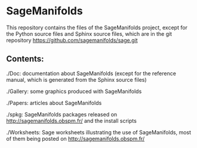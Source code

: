 SageManifolds
=============

This repository contains the files of the SageManifolds project, except for
the Python source files and Sphinx source files, which are in the git repository
https://github.com/sagemanifolds/sage.git

Contents:
--------
./Doc: documentation about SageManifolds (except for the reference manual, which
is generated from the Sphinx source files)

./Gallery: some graphics produced with SageManifolds

./Papers: articles about SageManifolds

./spkg: SageManifolds packages released on http://sagemanifolds.obspm.fr/ and
the install scripts

./Worksheets: Sage worksheets illustrating the use of SageManifolds, most of
              them being posted on http://sagemanifolds.obspm.fr/


